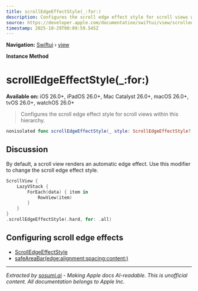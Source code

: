 ```yaml
---
title: scrollEdgeEffectStyle(_:for:)
description: Configures the scroll edge effect style for scroll views within this hierarchy.
source: https://developer.apple.com/documentation/swiftui/view/scrolledgeeffectstyle(_:for:)
timestamp: 2025-10-29T00:09:59.545Z
---
```


**Navigation:** [Swiftui](/documentation/swiftui) › [view](/documentation/swiftui/view)

**Instance Method**

# scrollEdgeEffectStyle(_:for:)

**Available on:** iOS 26.0+, iPadOS 26.0+, Mac Catalyst 26.0+, macOS 26.0+, tvOS 26.0+, watchOS 26.0+

> Configures the scroll edge effect style for scroll views within this hierarchy.

```swift
nonisolated func scrollEdgeEffectStyle(_ style: ScrollEdgeEffectStyle?, for edges: Edge.Set) -> some View
```

## Discussion

By default, a scroll view renders an automatic edge effect. Use this modifier to change the scroll edge effect style.

```swift
ScrollView {
    LazyVStack {
        ForEach(data) { item in
            RowView(item)
        }
    }
}
.scrollEdgeEffectStyle(.hard, for: .all)
```

## Configuring scroll edge effects

- [ScrollEdgeEffectStyle](/documentation/swiftui/scrolledgeeffectstyle)
- [safeAreaBar(edge:alignment:spacing:content:)](/documentation/swiftui/view/safeareabar(edge:alignment:spacing:content:))

---

*Extracted by [sosumi.ai](https://sosumi.ai) - Making Apple docs AI-readable.*
*This is unofficial content. All documentation belongs to Apple Inc.*

